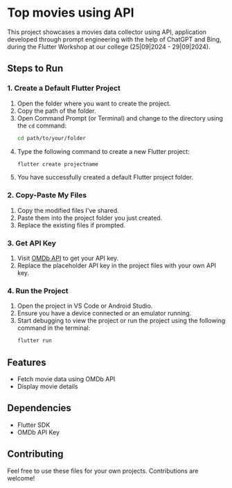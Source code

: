 # Top movies using API

This project showcases a movies data collector using API, application developed through prompt engineering with the help of ChatGPT and Bing, during the Flutter Workshop at our college (25|09|2024 - 29|09|2024).

## Steps to Run

### 1. Create a Default Flutter Project

1. Open the folder where you want to create the project.
2. Copy the path of the folder.
3. Open Command Prompt (or Terminal) and change to the directory using the `cd` command:
   ```sh
   cd path/to/your/folder
   ```
4. Type the following command to create a new Flutter project:
   ```sh
   flutter create projectname
   ```
5. You have successfully created a default Flutter project folder.

### 2. Copy-Paste My Files

1. Copy the modified files I've shared.
2. Paste them into the project folder you just created.
3. Replace the existing files if prompted.

### 3. Get API Key

1. Visit [OMDb API](https://www.omdbapi.com/apikey.aspx) to get your API key.
2. Replace the placeholder API key in the project files with your own API key.

### 4. Run the Project

1. Open the project in VS Code or Android Studio.
2. Ensure you have a device connected or an emulator running.
3. Start debugging to view the project or run the project using the following command in the terminal:
   ```sh
   flutter run
   ```

## Features

- Fetch movie data using OMDb API
- Display movie details

## Dependencies

- Flutter SDK
- OMDb API Key

## Contributing

Feel free to use these files for your own projects. Contributions are welcome!
